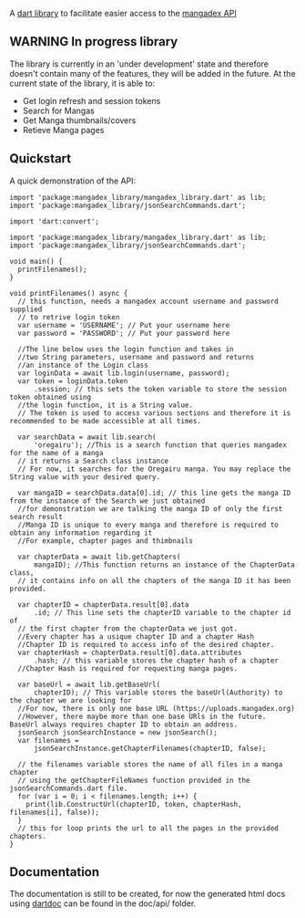 A [dart library](https://pub.dev/packages/mangadex_library) to facilitate easier access to the [mangadex API](https://api.mangadex.org)

## WARNING In progress library

The library is currently in an 'under development' state and therefore doesn't contain many of the features, they will be added in the future. At the current state of the library, it is able to:
 - Get login refresh and session tokens
 - Search for Mangas
 - Get Manga thumbnails/covers
 - Retieve Manga pages

## Quickstart

A quick demonstration of the API:

```
import 'package:mangadex_library/mangadex_library.dart' as lib;
import 'package:mangadex_library/jsonSearchCommands.dart';

import 'dart:convert';

import 'package:mangadex_library/mangadex_library.dart' as lib;
import 'package:mangadex_library/jsonSearchCommands.dart';

void main() {
  printFilenames();
}

void printFilenames() async {
  // this function, needs a mangadex account username and password supplied
  // to retrive login token
  var username = 'USERNAME'; // Put your username here
  var password = 'PASSWORD'; // Put your password here

  //The line below uses the login function and takes in
  //two String parameters, username and password and returns
  //an instance of the Login class
  var loginData = await lib.login(username, password);
  var token = loginData.token
      .session; // this sets the token variable to store the session token obtained using
  //the login function, it is a String value.
  // The token is used to access various sections and therefore it is recommended to be made accessible at all times.

  var searchData = await lib.search(
      'oregairu'); //This is a search function that queries mangadex for the name of a manga
  // it returns a Search class instance
  // For now, it searches for the Oregairu manga. You may replace the String value with your desired query.

  var mangaID = searchData.data[0].id; // this line gets the manga ID from the instance of the Search we just obtained
  //for demonstration we are talking the manga ID of only the first search result
  //Manga ID is unique to every manga and therefore is required to obtain any information regarding it
  //For example, chapter pages and thimbnails

  var chapterData = await lib.getChapters(
      mangaID); //This function returns an instance of the ChapterData class,
  // it contains info on all the chapters of the manga ID it has been provided.

  var chapterID = chapterData.result[0].data
      .id; // This line sets the chapterID variable to the chapter id of
  // the first chapter from the chapterData we just got.
  //Every chapter has a usique chapter ID and a chapter Hash
  //Chapter ID is required to access info of the desired chapter.
  var chapterHash = chapterData.result[0].data.attributes
      .hash; // this variable stores the chapter hash of a chapter
  //Chapter Hash is required for requesting manga pages.

  var baseUrl = await lib.getBaseUrl(
      chapterID); // This variable stores the baseUrl(Authority) to the chapter we are looking for
  //For now, there is only one base URL (https://uploads.mangadex.org)
  //However, there maybe more than one base URls in the future. BaseUrl always requires chapter ID to obtain an address.
  jsonSearch jsonSearchInstance = new jsonSearch();
  var filenames =
      jsonSearchInstance.getChapterFilenames(chapterID, false);

  // the filenames variable stores the name of all files in a manga chapter
  // using the getChapterFileNames function provided in the jsonSearchCommands.dart file.
  for (var i = 0; i < filenames.length; i++) {
    print(lib.ConstructUrl(chapterID, token, chapterHash, filenames[i], false));
  }
  // this for loop prints the url to all the pages in the provided chapters.
}

```

## Documentation
The documentation is still to be created, for now the generated html docs using [dartdoc](https://pub.dev/packages/dartdoc) can be found in the doc/api/ folder.